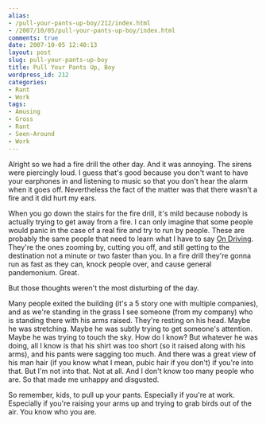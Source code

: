 ```yaml
---
alias:
- /pull-your-pants-up-boy/212/index.html
- /2007/10/05/pull-your-pants-up-boy/index.html
comments: true
date: 2007-10-05 12:40:13
layout: post
slug: pull-your-pants-up-boy
title: Pull Your Pants Up, Boy
wordpress_id: 212
categories:
- Rant
- Work
tags:
- Amusing
- Gross
- Rant
- Seen-Around
- Work
---
```


Alright so we had a fire drill the other day.  And it was annoying.  The sirens were piercingly loud.  I guess that's good because you don't want to have your earphones in and listening to music so that you don't hear the alarm when it goes off.  Nevertheless the fact of the matter was that there wasn't a fire and it did hurt my ears.

When you go down the stairs for the fire drill, it's mild because nobody is actually trying to get away from a fire.  I can only imagine that some people would panic in the case of a real fire and try to run by people.  These are probably the same people that need to learn what I have to say [On Driving](http://www.goingthewongway.com/2007/06/27/on-driving/).  They're the ones zooming by, cutting you off, and still getting to the destination not a minute or two faster than you.  In a fire drill they're gonna run as fast as they can, knock people over, and cause general pandemonium.  Great.

But those thoughts weren't the most disturbing of the day.

Many people exited the building (it's a 5 story one with multiple companies), and as we're standing in the grass I see someone (from my company) who is standing there with his arms raised.  They're resting on his head.  Maybe he was stretching.  Maybe he was subtly trying to get someone's attention.  Maybe he was trying to touch the sky.  How do I know?  But whatever he was doing, all I know is that his shirt was too short (so it raised along with his arms), and his pants were sagging too much.  And there was a great view of his man hair (if you know what I mean, pubic hair if you don't) if you're into that.  But I'm not into that.  Not at all.  And I don't know too many people who are.  So that made me unhappy and disgusted.

So remember, kids, to pull up your pants.  Especially if you're at work.  Especially if you're raising your arms up and trying to grab birds out of the air.  You know who you are.
